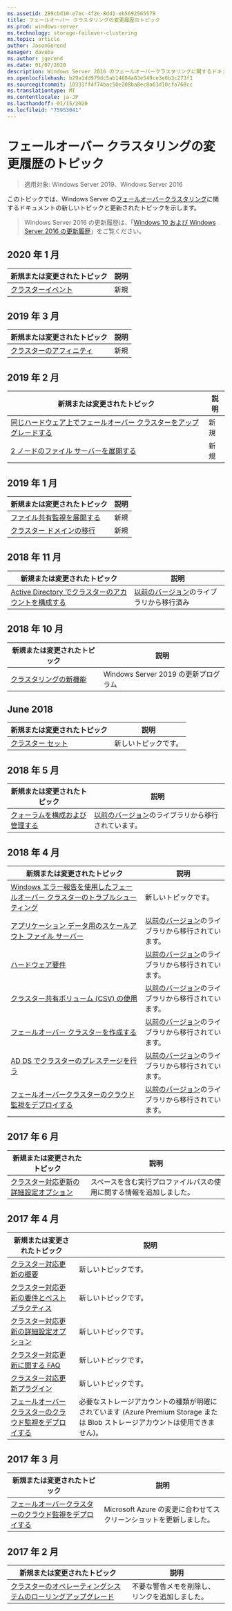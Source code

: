 ```yaml
---
ms.assetid: 289cbd10-e7ec-4f2e-8dd1-eb5692565578
title: フェールオーバー クラスタリングの変更履歴のトピック
ms.prod: windows-server
ms.technology: storage-failover-clustering
ms.topic: article
author: JasonGerend
manager: daveba
ms.author: jgerend
ms.date: 01/07/2020
description: Windows Server 2016 のフェールオーバークラスタリングに関するドキュメントの新しいトピックと更新されたトピック
ms.openlocfilehash: b29a1dd979dc5ab14684a83e549ce3e6b3c273f1
ms.sourcegitcommit: 10331ff4f74bac50e208ba8ec8a63d10cfa768cc
ms.translationtype: MT
ms.contentlocale: ja-JP
ms.lasthandoff: 01/15/2020
ms.locfileid: "75953041"
---
```

# <a name="change-history-for-failover-clustering-topics"></a>フェールオーバー クラスタリングの変更履歴のトピック

>適用対象: Windows Server 2019、Windows Server 2016

このトピックでは、Windows Server の[フェールオーバークラスタリング](failover-clustering-overview.md)に関するドキュメントの新しいトピックと更新されたトピックを示します。

> Windows Server 2016 の更新履歴は、「[Windows 10 および Windows Server 2016 の更新履歴](https://support.microsoft.com/help/4000825/windows-10-and-windows-server-2016-update-history)」をご覧ください。

## <a name="january-2020"></a>2020 年 1 月

|新規または変更されたトピック                                    |説明 |
|--------------------------------------------------------|------------|
|[クラスターイベント](system-events.md)| 新規     |

## <a name="march-2019"></a>2019 年 3 月

|新規または変更されたトピック                                    |説明 |
|--------------------------------------------------------|------------|
|[クラスターのアフィニティ](cluster-affinity.md)| 新規     |

## <a name="february-2019"></a>2019 年 2 月

|新規または変更されたトピック                                    |説明 |
|--------------------------------------------------------|------------|
| [同じハードウェア上でフェールオーバー クラスターをアップグレードする](upgrade-option-same-hardware.md)| 新規 |
|[2 ノードのファイル サーバーを展開する](deploy-two-node-clustered-file-server.md)| 新規 |

## <a name="january-2019"></a>2019 年 1 月

|新規または変更されたトピック                                    |説明 |
|--------------------------------------------------------|------------|
|[ファイル共有監視を展開する](file-share-witness.md)    | 新規        |
|[クラスター ドメインの移行](cluster-domain-migration.md) | 新規        |

## <a name="november-2018"></a>2018 年 11 月

|新規または変更されたトピック|説明|
|---|---|
|[Active Directory でクラスターのアカウントを構成する](configure-ad-accounts.md)|[以前のバージョン](https://docs.microsoft.com/previous-versions/windows/it-pro/windows-server-2008-R2-and-2008/)のライブラリから移行済み|

## <a name="october-2018"></a>2018 年 10 月

|新規または変更されたトピック|説明|
|---|---|
|[クラスタリングの新機能](whats-new-in-failover-clustering.md)| Windows Server 2019 の更新プログラム|

## <a name="june-2018"></a>June 2018

|新規または変更されたトピック|説明|
|---|---|
|[クラスター セット](../storage/storage-spaces/cluster-sets.md)| 新しいトピックです。|

## <a name="may-2018"></a>2018 年 5 月

|新規または変更されたトピック|説明|
|---|---|
|[クォーラムを構成および管理する](manage-cluster-quorum.md) | [以前のバージョン](https://docs.microsoft.com/previous-versions/windows/it-pro/windows-server-2012-R2-and-2012)のライブラリから移行されています。 |

## <a name="april-2018"></a>2018 年 4 月

|新規または変更されたトピック|説明|
|---|---|
|[Windows エラー報告を使用したフェールオーバー クラスターのトラブルシューティング](troubleshooting-using-WER-reports.md)| 新しいトピックです。 |
|[アプリケーション データ用のスケールアウト ファイル サーバー](sofs-overview.md)|[以前のバージョン](https://docs.microsoft.com/previous-versions/windows/it-pro/windows-server-2012-R2-and-2012)のライブラリから移行されています。|
|[ハードウェア要件](clustering-requirements.md)|[以前のバージョン](https://docs.microsoft.com/previous-versions/windows/it-pro/windows-server-2012-R2-and-2012)のライブラリから移行されています。|
|[クラスター共有ボリューム (CSV) の使用](failover-cluster-csvs.md)|[以前のバージョン](https://docs.microsoft.com/previous-versions/windows/it-pro/windows-server-2012-R2-and-2012)のライブラリから移行されています。|
|[フェールオーバー クラスターを作成する](create-failover-cluster.md)|[以前のバージョン](https://docs.microsoft.com/previous-versions/windows/it-pro/windows-server-2012-R2-and-2012)のライブラリから移行されています。|
|[AD DS でクラスターのプレステージを行う](prestage-cluster-adds.md)|[以前のバージョン](https://docs.microsoft.com/previous-versions/windows/it-pro/windows-server-2012-R2-and-2012)のライブラリから移行されています。|
|[フェールオーバークラスターのクラウド監視をデプロイする](deploy-cloud-witness.md)|[以前のバージョン](https://docs.microsoft.com/previous-versions/windows/it-pro/windows-server-2012-R2-and-2012)のライブラリから移行されています。|

## <a name="june-2017"></a>2017 年 6 月

|新規または変更されたトピック|説明|
|---|---|
|[クラスター対応更新の詳細設定オプション](cluster-aware-updating-options.md)|スペースを含む実行プロファイルパスの使用に関する情報を追加しました。|

## <a name="april-2017"></a>2017 年 4 月

|新規または変更されたトピック|説明|
|---|---|
|[クラスター対応更新の概要](cluster-aware-updating.md)|新しいトピックです。|
|[クラスター対応更新の要件とベスト プラクティス](cluster-aware-updating-requirements.md)|新しいトピックです。|
|[クラスター対応更新の詳細設定オプション](cluster-aware-updating-options.md)|新しいトピックです。|
|[クラスター対応更新に関する FAQ](cluster-aware-updating-faq.md)|新しいトピックです。|
|[クラスター対応更新プラグイン](cluster-aware-updating-plug-ins.md)|新しいトピックです。|
|[フェールオーバークラスターのクラウド監視をデプロイする](deploy-cloud-witness.md)|必要なストレージアカウントの種類が明確にされています (Azure Premium Storage または Blob ストレージアカウントは使用できません)。|

## <a name="march-2017"></a>2017 年 3 月

|新規または変更されたトピック|説明|
|---|---|
|[フェールオーバークラスターのクラウド監視をデプロイする](deploy-cloud-witness.md)| Microsoft Azure の変更に合わせてスクリーンショットを更新しました。|

## <a name="february-2017"></a>2017 年 2 月

|新規または変更されたトピック|説明|
|---|---|
|[クラスターのオペレーティングシステムのローリングアップグレード](Cluster-Operating-System-Rolling-Upgrade.md)|不要な警告メモを削除し、リンクを追加しました。|
